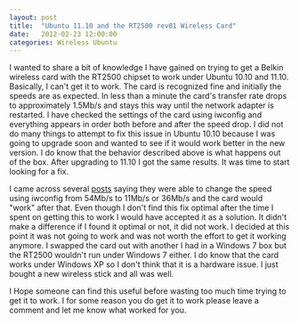 ```yaml
---
layout: post
title:  "Ubuntu 11.10 and the RT2500 rev01 Wireless Card"
date:   2012-02-23 12:00:00
categories: Wireless Ubuntu
---
```


I wanted to share a bit of knowledge I have gained on trying to get a Belkin wireless card with the RT2500 chipset to work under Ubuntu 10.10 and 11.10. Basically, I can't get it to work. The card is recognized fine and initially the speeds are as expected. In less than a minute the card's transfer rate drops to approximately 1.5Mb/s and stays this way until the network adapter is restarted. I have checked the settings of the card using iwconfig and everything appears in order both before and after the speed drop. I did not do many things to attempt to fix this issue in Ubuntu 10.10 because I was going to upgrade soon and wanted to see if it would work better in the new version. I do know that the behavior described above is what happens out of the box. After upgrading to 11.10 I got the same results. It was time to start looking for a fix. 

I came across several [posts](http://ubuntuforums.org/showthread.php?t=853942) saying they were
able to change the speed using iwconfig from 54Mb/s to 11Mb/s or 36Mb/s and the card would "work"
after that. Even though I don't find this fix optimal after the time I spent on getting this to work
I would have accepted it as a solution. It didn't make a difference if I found it optimal or not,
it did not work. I decided at this point it was not going to work and was not worth the effort to
get it working anymore. I swapped the card out with another I had in a Windows 7 box but the RT2500
wouldn't run under Windows 7 either. I do know that the card works under Windows XP so I don't think
that it is a hardware issue. I just bought a new wireless stick and all was well. 

I Hope someone can find this useful before wasting too much time trying to get
it to work. I for some reason you do get it to work please leave a comment 
and let me know what worked for you.
